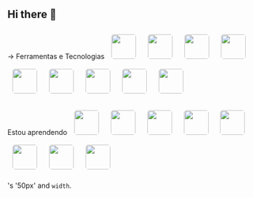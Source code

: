 ## Hi there 👋

-> Ferramentas e Tecnologias
<img src="https://cdn.jsdelivr.net/gh/devicons/devicon@latest/icons/html5/html5-original.svg" width="50" height="50" style="margin: 10px; border-radius: 5px;" />
<img src="https://cdn.jsdelivr.net/gh/devicons/devicon@latest/icons/css3/css3-original.svg" width="50" height="50" style="margin: 10px; border-radius: 5px;" />
<img src="https://cdn.jsdelivr.net/gh/devicons/devicon@latest/icons/javascript/javascript-original.svg" width="50" height="50" style="margin: 10px; border-radius: 5px;" />
<img src="https://cdn.jsdelivr.net/gh/devicons/devicon@latest/icons/mysql/mysql-original-wordmark.svg" width="50" height="50" style="margin: 10px; border-radius: 5px;" />
<img src="https://cdn.jsdelivr.net/gh/devicons/devicon@latest/icons/java/java-original-wordmark.svg" width="50" height="50" style="margin: 10px; border-radius: 5px;" />
<img src="https://cdn.jsdelivr.net/gh/devicons/devicon@latest/icons/eclipse/eclipse-original-wordmark.svg" width="50" height="50" style="margin: 10px; border-radius: 5px;" />
<img src="https://cdn.jsdelivr.net/gh/devicons/devicon@latest/icons/vscode/vscode-original.svg" width="50" height="50" style="margin: 10px; border-radius: 5px;" />
<img src="https://cdn.jsdelivr.net/gh/devicons/devicon@latest/icons/notion/notion-original.svg" width="50" height="50" style="margin: 10px; border-radius: 5px;" />
<img src="https://cdn.jsdelivr.net/gh/devicons/devicon@latest/icons/postman/postman-original.svg" width="50" height="50" style="margin: 10px; border-radius: 5px;" />




Estou aprendendo
<img src="https://cdn.jsdelivr.net/gh/devicons/devicon@latest/icons/typescript/typescript-original.svg" width="50" height="50" style="margin: 10px; border-radius: 5px;" />
<img src="https://cdn.jsdelivr.net/gh/devicons/devicon@latest/icons/react/react-original-wordmark.svg" width="50" height="50" style="margin: 10px; border-radius: 5px;" />
<img src="https://cdn.jsdelivr.net/gh/devicons/devicon@latest/icons/nodejs/nodejs-original-wordmark.svg" width="50" height="50" style="margin: 10px; border-radius: 5px;" />
<img src="https://cdn.jsdelivr.net/gh/devicons/devicon@latest/icons/tailwindcss/tailwindcss-original-wordmark.svg" width="50" height="50" style="margin: 10px; border-radius: 5px;" />
<img src="https://cdn.jsdelivr.net/gh/devicons/devicon@latest/icons/vuejs/vuejs-original-wordmark.svg" width="50" height="50" style="margin: 10px; border-radius: 5px;" />
<img src="https://cdn.jsdelivr.net/gh/devicons/devicon@latest/icons/ruby/ruby-original-wordmark.svg" width="50" height="50" style="margin: 10px; border-radius: 5px;" />
<img src="https://cdn.jsdelivr.net/gh/devicons/devicon@latest/icons/git/git-original.svg" width="50" height="50" style="margin: 10px; border-radius: 5px;" />
<img src="https://cdn.jsdelivr.net/gh/devicons/devicon@latest/icons/postgresql/postgresql-original-wordmark.svg" width="50" height="50" style="margin: 10px; border-radius: 5px;" />

<img>'s '50px' and `width`.
